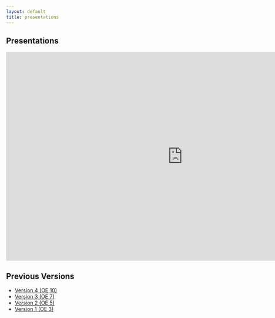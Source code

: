 ```yaml
---
layout: default
title: presentations
---
```


## Presentations

<iframe src="https://docs.google.com/presentation/d/e/2PACX-1vSFFttaR81DbT-cPnDyuD-eEp5Aq1Uj_crk2WXy7JadWhYC3dFXOrBoCboLhg6YLY8tczKPbHsObIKR/embed?start=false&loop=false&delayms=3000" frameborder="0" width="960" height="569" allowfullscreen="true" mozallowfullscreen="true" webkitallowfullscreen="true"></iframe>

## Previous Versions

- [Version 4 (OE 10)](files/OE_10_WhenToGoWhere_Presentation.pptx)
- [Version 3 (OE 7)](files/OE_7_WhenToGoWhere_Presentation.pptx)
- [Version 2 (OE 5)](files/OE_5_WTGW_Presentation.pptx)
- [Version 1 (OE 3)](files/OE_4_WhenToGoWhere_TermList_Prelim.xlsx)